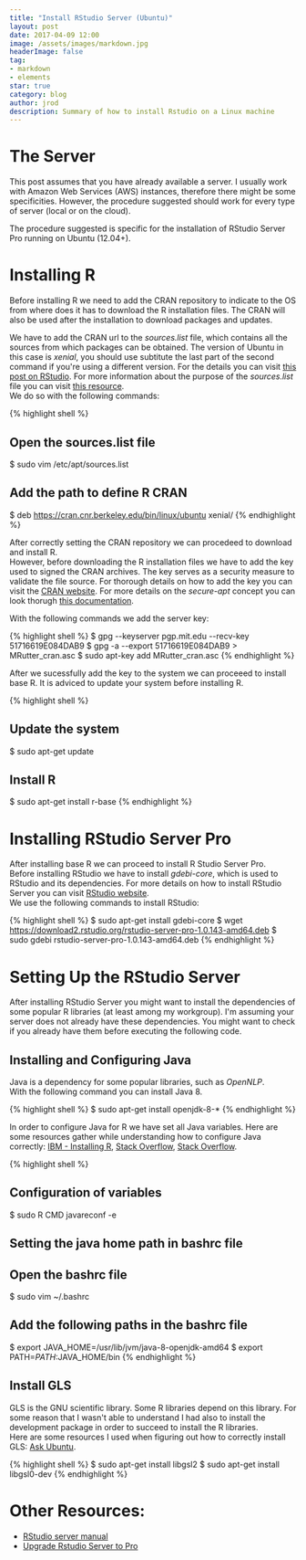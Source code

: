 ```yaml
---
title: "Install RStudio Server (Ubuntu)"
layout: post
date: 2017-04-09 12:00
image: /assets/images/markdown.jpg
headerImage: false
tag:
- markdown
- elements
star: true
category: blog
author: jrod
description: Summary of how to install Rstudio on a Linux machine
---
```


# The Server
This post assumes that you have already available a server. I usually work with Amazon Web Services (AWS) instances, therefore there might be some specificities. However, the procedure suggested should work for every type of server (local or on the cloud).  

The procedure suggested is specific for the installation of RStudio Server Pro running on Ubuntu (12.04+).  

# Installing R
Before installing R we need to add the CRAN repository to indicate to the OS from where does it has to download the R installation files. The CRAN will also be used after the installation to download packages and updates.  

We have to add the CRAN url to the *sources.list* file, which contains all the sources from which packages can be obtained. The version of Ubuntu in this case is *xenial*, you should use subtitute the last part of the second command if you're using a different version. For the details you can visit [this post on RStudio](https://cran.rstudio.com/bin/linux/ubuntu/README.html). For more information about the purpose of the *sources.list* file you can visit [this resource](https://wiki.debian.org/SourcesList).  
We do so with the following commands:  

{% highlight shell %}
## Open the sources.list file
$ sudo vim /etc/apt/sources.list

## Add the path to define R CRAN
$ deb https://cran.cnr.berkeley.edu/bin/linux/ubuntu xenial/
{% endhighlight %}


After correctly setting the CRAN repository we can procedeed to download and install R.  
However, before downloading the R installation files we have to add the key used to signed the CRAN archives. The key serves as a security measure to validate the file source. For thorough details on how to add the key you can visit the [CRAN website](https://cran.r-project.org/bin/linux/ubuntu/#secure-apt). For more details on the *secure-apt* concept you can look thorugh [this documentation](https://wiki.debian.org/SecureApt).

With the following commands we add the server key:  

{% highlight shell %}
$ gpg --keyserver pgp.mit.edu --recv-key 51716619E084DAB9
$ gpg -a --export 51716619E084DAB9 > MRutter_cran.asc
$ sudo apt-key add MRutter_cran.asc
{% endhighlight %}

After we sucessfully add the key to the system we can proceeed to install base R. It is adviced to update your system before installing R.

{% highlight shell %}
## Update the system
$ sudo apt-get update

## Install R
$ sudo apt-get install r-base
{% endhighlight %}

# Installing RStudio Server Pro
After installing base R we can proceed to install R Studio Server Pro.  
Before installing RStudio we have to install *gdebi-core*, which is used to RStudio and its dependencies. For more details on how to install RStudio Server you can visit [RStudio website](https://www.rstudio.com/products/rstudio/download-commercial/).  
We use the following commands to install RStudio:

{% highlight shell %}
$ sudo apt-get install gdebi-core
$ wget https://download2.rstudio.org/rstudio-server-pro-1.0.143-amd64.deb
$ sudo gdebi rstudio-server-pro-1.0.143-amd64.deb
{% endhighlight %}

# Setting Up the RStudio Server
After installing RStudio Server you might want to install the dependencies of some popular R libraries (at least among my workgroup). I'm assuming your server does not already have these dependencies. You might want to check if you already have them before executing the following code.  

## Installing and Configuring Java
Java is a dependency for some popular libraries, such as *OpenNLP*.  
With the following command you can install Java 8.  

{% highlight shell %}
$ sudo apt-get install openjdk-8-*
{% endhighlight %}

In order to configure Java for R we have set all Java variables.
Here are some resources gather while understanding how to configure Java correctly: [IBM - Installing R](https://www.ibm.com/support/knowledgecenter/en/SSPT3X_3.0.0/com.ibm.swg.im.infosphere.biginsights.install.doc/doc/install_install_r.html), [Stack Overflow](http://stackoverflow.com/questions/34212378/installation-of-rjava), [Stack Overflow](http://stackoverflow.com/questions/16438073/unable-to-install-rjava-in-r-3-0-in-ubuntu-13-04).  


{% highlight shell %}
## Configuration of variables
$ sudo R CMD javareconf -e

## Setting the java home path in bashrc file
## Open the bashrc file
$ sudo vim ~/.bashrc

## Add the following paths in the bashrc file
$ export JAVA_HOME=/usr/lib/jvm/java-8-openjdk-amd64
$ export PATH=$PATH:$JAVA_HOME/bin
{% endhighlight %}

## Install GLS
GLS is the GNU scientific library. Some R libraries depend on this library. For some reason that I wasn't able to understand I had also to install the development package in order to succeed to install the R libraries.  
Here are some resources I used when figuring out how to correctly install GLS: [Ask Ubuntu](https://askubuntu.com/questions/490465/install-gnu-scientific-library-gsl-on-ubuntu-14-04-via-terminal).

{% highlight shell %}
$ sudo apt-get install libgsl2
$ sudo apt-get install libgsl0-dev
{% endhighlight %}


# Other Resources:
- [RStudio server manual](http://docs.rstudio.com/ide/server-proserver-management.html#administrative-dashboard)
- [Upgrade Rstudio Server to Pro](https://support.rstudio.com/hc/en-us/articles/216079967-Upgrading-RStudio-Server)

